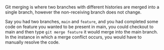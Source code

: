 Git merging is where two branches with different histories are merged into a single branch, however the non-receiving branch does not change.

Say you had two branches, `main` and `feature`, and you had completed some code on feature you wanted to be present in main, you could checkout to main and then type `git merge feature` it would merge into the main branch. In the instance in which a merge conflict occurs, you would have to manually resolve the code.